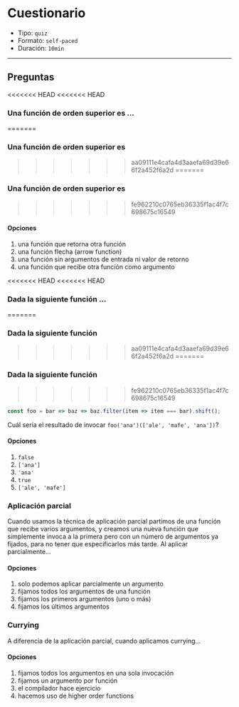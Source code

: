 # Cuestionario

* Tipo: `quiz`
* Formato: `self-paced`
* Duración: `10min`

***

## Preguntas

<<<<<<< HEAD
<<<<<<< HEAD
### Una función de orden superior es ...
=======
### Una función de orden superior es
>>>>>>> aa09111e4cafa4d3aaefa69d39e66f2a452f6a2d
=======
### Una función de orden superior es
>>>>>>> fe962210c0765eb36335f1ac4f7c698675c16549

#### Opciones

1. una función que retorna otra función
2. una función flecha (arrow function)
3. una función sin argumentos de entrada ni valor de retorno
4. una función que recibe otra función como argumento

<solution style="display:none;">1,4</solution>

<<<<<<< HEAD
<<<<<<< HEAD
### Dada la siguiente función ...
=======
### Dada la siguiente función
>>>>>>> aa09111e4cafa4d3aaefa69d39e66f2a452f6a2d
=======
### Dada la siguiente función
>>>>>>> fe962210c0765eb36335f1ac4f7c698675c16549

```js
const foo = bar => baz => baz.filter(item => item === bar).shift();
```

Cuál sería el resultado de invocar `foo('ana')(['ale', 'mafe', 'ana'])`?

#### Opciones

1. `false`
2. `['ana']`
3. `'ana'`
4. `true`
5. `['ale', 'mafe']`

<solution style="display:none;">3</solution>

### Aplicación parcial

Cuando usamos la técnica de aplicación parcial partimos de una función que
recibe varios argumentos, y creamos una nueva función que simplemente invoca a
la primera pero con un número de argumentos ya fijados, para no tener que
especificarlos más tarde. Al aplicar parcialmente...

#### Opciones

1. solo podemos aplicar parcialmente un argumento
2. fijamos todos los argumentos de una función
3. fijamos los primeros argumentos (uno o más)
4. fijamos los últimos argumentos

<solution style="display:none;">3</solution>

### Currying

A diferencia de la aplicación parcial, cuando aplicamos currying...

#### Opciones

1. fijamos todos los argumentos en una sola invocación
2. fijamos un argumento por función
3. el compilador hace ejercicio
4. hacemos uso de higher order functions

<solution style="display:none;">2</solution>
